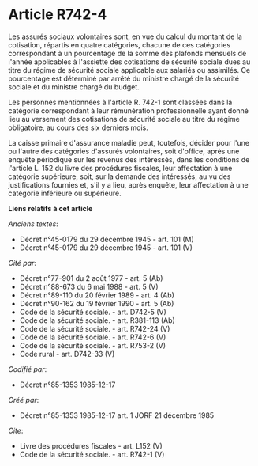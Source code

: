 # Article R742-4

Les assurés sociaux volontaires sont, en vue du calcul du montant de la cotisation, répartis en quatre catégories, chacune de
ces catégories correspondant à un pourcentage de la somme des plafonds mensuels de l'année applicables à l'assiette des
cotisations de sécurité sociale dues au titre du régime de sécurité sociale applicable aux salariés ou assimilés. Ce
pourcentage est déterminé par arrêté du ministre chargé de la sécurité sociale et du ministre chargé du budget. 

Les personnes mentionnées à l'article R. 742-1 sont classées dans la catégorie correspondant à leur rémunération
professionnelle ayant donné lieu au versement des cotisations de sécurité sociale au titre du régime obligatoire, au cours
des six derniers mois. 

La caisse primaire d'assurance maladie peut, toutefois, décider pour l'une ou l'autre des catégories d'assurés volontaires,
soit d'office, après une enquête périodique sur les revenus des intéressés, dans les conditions de l'article L. 152 du livre
des procédures fiscales, leur affectation à une catégorie supérieure, soit, sur la demande des intéressés, au vu des
justifications fournies et, s'il y a lieu, après enquête, leur affectation à une catégorie inférieure ou supérieure.

**Liens relatifs à cet article**

_Anciens textes_:

  - Décret n°45-0179 du 29 décembre 1945 - art. 101 (M)
  - Décret n°45-0179 du 29 décembre 1945 - art. 101 (V)

_Cité par_:

  - Décret n°77-901 du 2 août 1977 - art. 5 (Ab)
  - Décret n°88-673 du 6 mai 1988 - art. 5 (V)
  - Décret n°89-110 du 20 février 1989 - art. 4 (Ab)
  - Décret n°90-162 du 19 février 1990 - art. 5 (Ab)
  - Code de la sécurité sociale. - art. D742-5 (V)
  - Code de la sécurité sociale. - art. R381-113 (Ab)
  - Code de la sécurité sociale. - art. R742-24 (V)
  - Code de la sécurité sociale. - art. R742-6 (V)
  - Code de la sécurité sociale. - art. R753-2 (V)
  - Code rural - art. D742-33 (V)

_Codifié par_:

  - Décret n°85-1353 1985-12-17

_Créé par_:

  - Décret n°85-1353 1985-12-17 art. 1 JORF 21 décembre 1985

_Cite_:

  - Livre des procédures fiscales - art. L152 (V)
  - Code de la sécurité sociale. - art. R742-1 (V)
